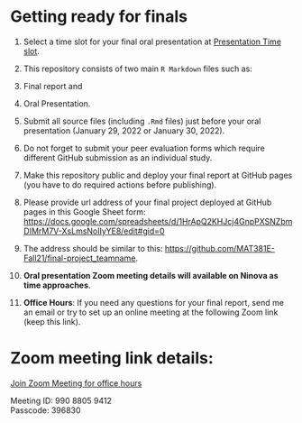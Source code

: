 # Getting ready for finals

1. Select a time slot for your final oral presentation at [Presentation Time slot](https://docs.google.com/spreadsheets/d/1HrApQ2KHJcj4GnpPXSNZbmDIMrM7V-XsLmsNoIIyYE8/edit#gid=796203822).

2. This repository consists of two main `R Markdown` files such as:

  1. Final report and
  2. Oral Presentation.
  
3. Submit all source files (including `.Rmd` files) just before
your oral presentation (January 29, 2022 or January 30, 2022).

5. Do not forget to submit your peer evaluation forms which require different GitHub submission as an individual study.

5. Make this repository public and deploy your final report at GitHub pages (you have to do
required actions before publishing).

6. Please provide url address of your final project deployed at GitHub pages
in this Google Sheet form: https://docs.google.com/spreadsheets/d/1HrApQ2KHJcj4GnpPXSNZbmDIMrM7V-XsLmsNoIIyYE8/edit#gid=0

7. The address should be similar to this: https://github.com/MAT381E-Fall21/final-project_teamname.

8. **Oral presentation Zoom meeting details will available on Ninova as time approaches**.   

9. **Office Hours**: If you need any questions for your final report, send me an email or try to set up an online meeting at the following Zoom link (keep this link). 

# **Zoom meeting link details**:

[Join Zoom Meeting for office hours](https://itu-edu-tr.zoom.us/j/99088059412?pwd=bTNZcElreWd3Z1MyS0hvVnpLOEdrQT09)

Meeting ID: 990 8805 9412  
Passcode: 396830

